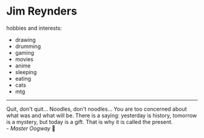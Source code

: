 # Jim Reynders

hobbies and interests:
* drawing
* drumming
* gaming
* movies
* anime
* sleeping
* eating
* cats
* mtg
----
Quit, don't quit... Noodles, don't noodles... 
You are too concerned about what was and what will be. 
There is a saying: yesterday is history, tomorrow is a mystery, 
but today is a gift. That is why it is called the present.<br>
_- Master Oogway_ 🐢
